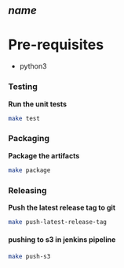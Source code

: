 ## $name$

# Pre-requisites
- python3

### Testing
**Run the unit tests**
```bash
make test 
```

### Packaging
**Package the artifacts**
```bash
make package 
```

### Releasing
**Push the latest release tag to git**
```bash
make push-latest-release-tag 
```

#### pushing to s3 in jenkins pipeline
```bash
make push-s3 
```
